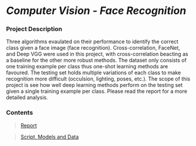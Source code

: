# _Computer Vision - Face Recognition_
### Project Description 
Three algorithms evaulated on their performance to identify the correct class given a face image (face recognition). Cross-correlation, FaceNet, and Deep VGG were used in this project, with cross-correlation beacting as a baseline for the other more robust methods. The dataset only consists of one training example per class thus one-shot learning methods are favoured. The testing set holds multiple variations of each class to make recognition more difficult (occulsion, lighting, poses, etc.). The scope of this project is see how well deep learning methods perform on the testing set given a single training example per class. Please read the report for a more detailed analysis.
### Contents
> [Report](https://github.com/OJL96/Face_Recognition/files/7213505/Face.Recognition.Report.pdf)

> [Script, Models and Data](https://rb.gy/k2jows)
